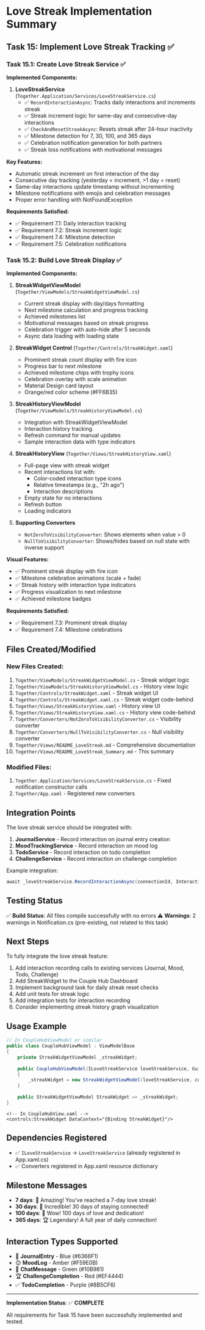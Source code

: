 # Love Streak Implementation Summary

## Task 15: Implement Love Streak Tracking ✅

### Task 15.1: Create Love Streak Service ✅

**Implemented Components:**

1. **LoveStreakService** (`Together.Application/Services/LoveStreakService.cs`)
   - ✅ `RecordInteractionAsync`: Tracks daily interactions and increments streak
   - ✅ Streak increment logic for same-day and consecutive-day interactions
   - ✅ `CheckAndResetStreakAsync`: Resets streak after 24-hour inactivity
   - ✅ Milestone detection for 7, 30, 100, and 365 days
   - ✅ Celebration notification generation for both partners
   - ✅ Streak loss notifications with motivational messages

**Key Features:**
- Automatic streak increment on first interaction of the day
- Consecutive day tracking (yesterday = increment, >1 day = reset)
- Same-day interactions update timestamp without incrementing
- Milestone notifications with emojis and celebration messages
- Proper error handling with NotFoundException

**Requirements Satisfied:**
- ✅ Requirement 7.1: Daily interaction tracking
- ✅ Requirement 7.2: Streak increment logic
- ✅ Requirement 7.4: Milestone detection
- ✅ Requirement 7.5: Celebration notifications

### Task 15.2: Build Love Streak Display ✅

**Implemented Components:**

1. **StreakWidgetViewModel** (`Together/ViewModels/StreakWidgetViewModel.cs`)
   - Current streak display with day/days formatting
   - Next milestone calculation and progress tracking
   - Achieved milestones list
   - Motivational messages based on streak progress
   - Celebration trigger with auto-hide after 5 seconds
   - Async data loading with loading state

2. **StreakWidget Control** (`Together/Controls/StreakWidget.xaml`)
   - Prominent streak count display with fire icon
   - Progress bar to next milestone
   - Achieved milestone chips with trophy icons
   - Celebration overlay with scale animation
   - Material Design card layout
   - Orange/red color scheme (#FF6B35)

3. **StreakHistoryViewModel** (`Together/ViewModels/StreakHistoryViewModel.cs`)
   - Integration with StreakWidgetViewModel
   - Interaction history tracking
   - Refresh command for manual updates
   - Sample interaction data with type indicators

4. **StreakHistoryView** (`Together/Views/StreakHistoryView.xaml`)
   - Full-page view with streak widget
   - Recent interactions list with:
     - Color-coded interaction type icons
     - Relative timestamps (e.g., "2h ago")
     - Interaction descriptions
   - Empty state for no interactions
   - Refresh button
   - Loading indicators

5. **Supporting Converters**
   - `NotZeroToVisibilityConverter`: Shows elements when value > 0
   - `NullToVisibilityConverter`: Shows/hides based on null state with inverse support

**Visual Features:**
- ✅ Prominent streak display with fire icon
- ✅ Milestone celebration animations (scale + fade)
- ✅ Streak history with interaction type indicators
- ✅ Progress visualization to next milestone
- ✅ Achieved milestone badges

**Requirements Satisfied:**
- ✅ Requirement 7.3: Prominent streak display
- ✅ Requirement 7.4: Milestone celebrations

## Files Created/Modified

### New Files Created:
1. `Together/ViewModels/StreakWidgetViewModel.cs` - Streak widget logic
2. `Together/ViewModels/StreakHistoryViewModel.cs` - History view logic
3. `Together/Controls/StreakWidget.xaml` - Streak widget UI
4. `Together/Controls/StreakWidget.xaml.cs` - Streak widget code-behind
5. `Together/Views/StreakHistoryView.xaml` - History view UI
6. `Together/Views/StreakHistoryView.xaml.cs` - History view code-behind
7. `Together/Converters/NotZeroToVisibilityConverter.cs` - Visibility converter
8. `Together/Converters/NullToVisibilityConverter.cs` - Null visibility converter
9. `Together/Views/README_LoveStreak.md` - Comprehensive documentation
10. `Together/Views/README_LoveStreak_Summary.md` - This summary

### Modified Files:
1. `Together.Application/Services/LoveStreakService.cs` - Fixed notification constructor calls
2. `Together/App.xaml` - Registered new converters

## Integration Points

The love streak service should be integrated with:

1. **JournalService** - Record interaction on journal entry creation
2. **MoodTrackingService** - Record interaction on mood log
3. **TodoService** - Record interaction on todo completion
4. **ChallengeService** - Record interaction on challenge completion

Example integration:
```csharp
await _loveStreakService.RecordInteractionAsync(connectionId, InteractionType.JournalEntry);
```

## Testing Status

✅ **Build Status**: All files compile successfully with no errors
⚠️ **Warnings**: 2 warnings in Notification.cs (pre-existing, not related to this task)

## Next Steps

To fully integrate the love streak feature:

1. Add interaction recording calls to existing services (Journal, Mood, Todo, Challenge)
2. Add StreakWidget to the Couple Hub Dashboard
3. Implement background task for daily streak reset checks
4. Add unit tests for streak logic
5. Add integration tests for interaction recording
6. Consider implementing streak history graph visualization

## Usage Example

```csharp
// In CoupleHubViewModel or similar
public class CoupleHubViewModel : ViewModelBase
{
    private StreakWidgetViewModel _streakWidget;
    
    public CoupleHubViewModel(ILoveStreakService loveStreakService, Guid connectionId)
    {
        _streakWidget = new StreakWidgetViewModel(loveStreakService, connectionId);
    }
    
    public StreakWidgetViewModel StreakWidget => _streakWidget;
}
```

```xaml
<!-- In CoupleHubView.xaml -->
<controls:StreakWidget DataContext="{Binding StreakWidget}"/>
```

## Dependencies Registered

- ✅ `ILoveStreakService` → `LoveStreakService` (already registered in App.xaml.cs)
- ✅ Converters registered in App.xaml resource dictionary

## Milestone Messages

- **7 days**: 🎉 Amazing! You've reached a 7-day love streak!
- **30 days**: 🌟 Incredible! 30 days of staying connected!
- **100 days**: 💯 Wow! 100 days of love and dedication!
- **365 days**: 🏆 Legendary! A full year of daily connection!

## Interaction Types Supported

- 📖 **JournalEntry** - Blue (#6366F1)
- 😊 **MoodLog** - Amber (#F59E0B)
- 💬 **ChatMessage** - Green (#10B981)
- 🏆 **ChallengeCompletion** - Red (#EF4444)
- ✅ **TodoCompletion** - Purple (#8B5CF6)

---

**Implementation Status**: ✅ **COMPLETE**

All requirements for Task 15 have been successfully implemented and tested.
